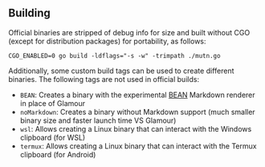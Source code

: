 ## Building
Official binaries are stripped of debug info for size and built without CGO (except for distribution packages) for portability, as follows:
```
CGO_ENABLED=0 go build -ldflags="-s -w" -trimpath ./mutn.go
```

Additionally, some custom build tags can be used to create different binaries. The following tags are not used in official builds:
- `BEAN`: Creates a binary with the experimental [BEAN](https://github.com/Trojan2021/BEAN) Markdown renderer in place of Glamour
- `noMarkdown`: Creates a binary without Markdown support (much smaller binary size and faster launch time VS Glamour)
- `wsl`: Allows creating a Linux binary that can interact with the Windows clipboard (for WSL)
- `termux`: Allows creating a Linux binary that can interact with the Termux clipboard (for Android)
